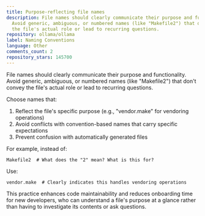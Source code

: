 ```yaml
---
title: Purpose-reflecting file names
description: File names should clearly communicate their purpose and functionality.
  Avoid generic, ambiguous, or numbered names (like "Makefile2") that don't convey
  the file's actual role or lead to recurring questions.
repository: ollama/ollama
label: Naming Conventions
language: Other
comments_count: 2
repository_stars: 145700
---
```


File names should clearly communicate their purpose and functionality. Avoid generic, ambiguous, or numbered names (like "Makefile2") that don't convey the file's actual role or lead to recurring questions.

Choose names that:
1. Reflect the file's specific purpose (e.g., "vendor.make" for vendoring operations)
2. Avoid conflicts with convention-based names that carry specific expectations
3. Prevent confusion with automatically generated files

For example, instead of:
```
Makefile2  # What does the "2" mean? What is this for?
```

Use:
```
vendor.make  # Clearly indicates this handles vendoring operations
```

This practice enhances code maintainability and reduces onboarding time for new developers, who can understand a file's purpose at a glance rather than having to investigate its contents or ask questions.